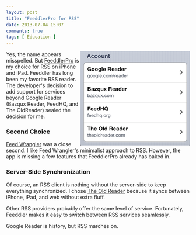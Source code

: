 ```yaml
---
layout: post
title: "FeeddlerPro for RSS"
date: 2013-07-04 15:07
comments: true
tags: [ Education ]
---
```

<img src="/images/FeeddlerPro-accounts.png" width="300" height="258"
align="right" alt="FeeddlerPro Accounts" title="FeeddlerPro Accounts">
Yes, the name appears misspelled. But [FeeddlerPro](https://itunes.apple.com/us/app/feeddler-rss-reader-pro/id365710282?mt=8) is my choice for RSS on iPhone and iPad. Feeddler has long been my favorite RSS reader. The developer's decision to add support for services beyond Google Reader (Bazqux Reader, FeedHQ, and The OldReader) sealed the decision for me. 

### Second Choice
[Feed Wrangler](/blog/2013/06/21/replacing-google-reader-with-feed-wrangler/) was a close second. I like Feed Wrangler's minimalist approach to RSS. However, the app is missing a few features that FeeddlerPro already has baked in.

<!--more-->

### Server-Side Synchronization
Of course, an RSS client is nothing without the server-side to keep everything synchronized. I chose [The Old Reader](http://theoldreader.com) because it syncs between iPhone, iPad, and web without extra fluff. 

Other RSS providers probably offer the same level of service. Fortunately, Feeddler makes it easy to switch between RSS services seamlessly.

Google Reader is history, but RSS marches on.
